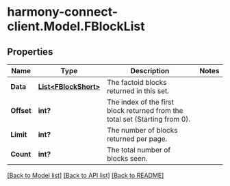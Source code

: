 # harmony-connect-client.Model.FBlockList
## Properties

Name | Type | Description | Notes
------------ | ------------- | ------------- | -------------
**Data** | [**List&lt;FBlockShort&gt;**](FBlockShort.md) | The factoid blocks returned in this set. | 
**Offset** | **int?** | The index of the first block returned from the total set (Starting from 0). | 
**Limit** | **int?** | The number of blocks returned per page. | 
**Count** | **int?** | The total number of blocks seen. | 

[[Back to Model list]](../README.md#documentation-for-models) [[Back to API list]](../README.md#documentation-for-api-endpoints) [[Back to README]](../README.md)

